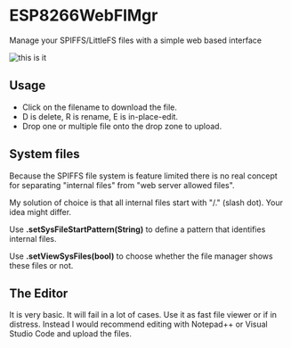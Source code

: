 # ESP8266WebFlMgr
Manage your SPIFFS/LittleFS files with a simple web based interface

![this is it](https://raw.githubusercontent.com/holgerlembke/ESP8266WebFlMgr/master/img/screenshot.jpg)

## Usage
* Click on the filename to download the file.
* D is delete, R is rename, E is in-place-edit.
* Drop one or multiple file onto the drop zone to upload.

## System files

Because the SPIFFS file system is feature limited there is no real concept for separating "internal files" from "web server allowed files".

My solution of choice is that all internal files start with "/." (slash dot). Your idea might differ.

Use __.setSysFileStartPattern(String)__ to define a pattern that identifies internal files.

Use __.setViewSysFiles(bool)__ to choose whether the file manager shows these files or not.

## The Editor

It is very basic. It will fail in a lot of cases. Use it as fast file viewer or if in distress. Instead I would recommend editing with Notepad++ or Visual Studio Code and upload the files.